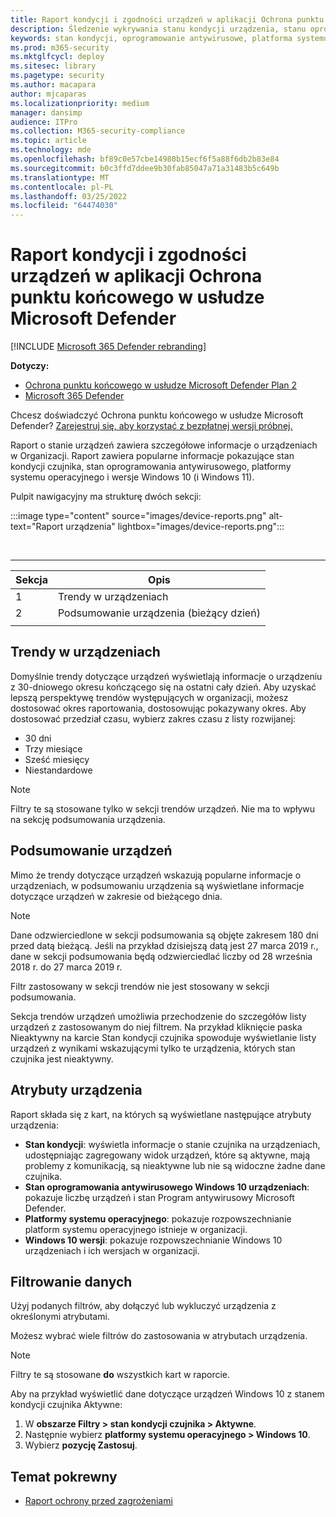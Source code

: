 ```yaml
---
title: Raport kondycji i zgodności urządzeń w aplikacji Ochrona punktu końcowego w usłudze Microsoft Defender
description: Śledzenie wykrywania stanu kondycji urządzenia, stanu oprogramowania antywirusowego, platformy systemu operacyjnego i Windows 10 za pomocą raportu kondycji i zgodności urządzeń
keywords: stan kondycji, oprogramowanie antywirusowe, platforma systemu operacyjnego, wersja systemu Windows 10, wersja, kondycja, zgodność, stan
ms.prod: m365-security
ms.mktglfcycl: deploy
ms.sitesec: library
ms.pagetype: security
ms.author: macapara
author: mjcaparas
ms.localizationpriority: medium
manager: dansimp
audience: ITPro
ms.collection: M365-security-compliance
ms.topic: article
ms.technology: mde
ms.openlocfilehash: bf89c0e57cbe14980b15ecf6f5a88f6db2b83e84
ms.sourcegitcommit: b0c3ffd7ddee9b30fab85047a71a31483b5c649b
ms.translationtype: MT
ms.contentlocale: pl-PL
ms.lasthandoff: 03/25/2022
ms.locfileid: "64474030"
---
```

# <a name="device-health-and-compliance-report-in-microsoft-defender-for-endpoint"></a>Raport kondycji i zgodności urządzeń w aplikacji Ochrona punktu końcowego w usłudze Microsoft Defender

[!INCLUDE [Microsoft 365 Defender rebranding](../../includes/microsoft-defender.md)]


**Dotyczy:**
- [Ochrona punktu końcowego w usłudze Microsoft Defender Plan 2](https://go.microsoft.com/fwlink/p/?linkid=2154037)
- [Microsoft 365 Defender](https://go.microsoft.com/fwlink/?linkid=2118804)

Chcesz doświadczyć Ochrona punktu końcowego w usłudze Microsoft Defender? [Zarejestruj się, aby korzystać z bezpłatnej wersji próbnej.](https://signup.microsoft.com/create-account/signup?products=7f379fee-c4f9-4278-b0a1-e4c8c2fcdf7e&ru=https://aka.ms/MDEp2OpenTrial?ocid=docs-wdatp-exposedapis-abovefoldlink)

Raport o stanie urządzeń zawiera szczegółowe informacje o urządzeniach w Organizacji. Raport zawiera popularne informacje pokazujące stan kondycji czujnika, stan oprogramowania antywirusowego, platformy systemu operacyjnego i wersje Windows 10 (i Windows 11).

Pulpit nawigacyjny ma strukturę dwóch sekcji:

:::image type="content" source="images/device-reports.png" alt-text="Raport urządzenia" lightbox="images/device-reports.png":::


<br>

****

|Sekcja|Opis|
|---|---|
|1|Trendy w urządzeniach|
|2|Podsumowanie urządzenia (bieżący dzień)|
|||

## <a name="device-trends"></a>Trendy w urządzeniach

Domyślnie trendy dotyczące urządzeń wyświetlają informacje o urządzeniu z 30-dniowego okresu kończącego się na ostatni cały dzień. Aby uzyskać lepszą perspektywę trendów występujących w organizacji, możesz dostosować okres raportowania, dostosowując pokazywany okres. Aby dostosować przedział czasu, wybierz zakres czasu z listy rozwijanej:

- 30 dni
- Trzy miesiące
- Sześć miesięcy
- Niestandardowe

> [!NOTE]
> Filtry te są stosowane tylko w sekcji trendów urządzeń. Nie ma to wpływu na sekcję podsumowania urządzenia.

## <a name="device-summary"></a>Podsumowanie urządzeń

Mimo że trendy dotyczące urządzeń wskazują popularne informacje o urządzeniach, w podsumowaniu urządzenia są wyświetlane informacje dotyczące urządzeń w zakresie od bieżącego dnia.

> [!NOTE]
> Dane odzwierciedlone w sekcji podsumowania są objęte zakresem 180 dni przed datą bieżącą. Jeśli na przykład dzisiejszą datą jest 27 marca 2019 r., dane w sekcji podsumowania będą odzwierciedlać liczby od 28 września 2018 r. do 27 marca 2019 r.
>
> Filtr zastosowany w sekcji trendów nie jest stosowany w sekcji podsumowania.

Sekcja trendów urządzeń umożliwia przechodzenie do szczegółów listy urządzeń z zastosowanym do niej filtrem. Na przykład kliknięcie paska Nieaktywny na karcie Stan kondycji czujnika spowoduje wyświetlanie listy urządzeń z wynikami wskazującymi tylko te urządzenia, których stan czujnika jest nieaktywny.

## <a name="device-attributes"></a>Atrybuty urządzenia

Raport składa się z kart, na których są wyświetlane następujące atrybuty urządzenia:

- **Stan kondycji**: wyświetla informacje o stanie czujnika na urządzeniach, udostępniając zagregowany widok urządzeń, które są aktywne, mają problemy z komunikacją, są nieaktywne lub nie są widoczne żadne dane czujnika.
- **Stan oprogramowania antywirusowego Windows 10 urządzeniach**: pokazuje liczbę urządzeń i stan Program antywirusowy Microsoft Defender.
- **Platformy systemu operacyjnego**: pokazuje rozpowszechnianie platform systemu operacyjnego istnieje w organizacji.
- **Windows 10 wersji**: pokazuje rozpowszechnianie Windows 10 urządzeniach i ich wersjach w organizacji.

## <a name="filter-data"></a>Filtrowanie danych

Użyj podanych filtrów, aby dołączyć lub wykluczyć urządzenia z określonymi atrybutami.

Możesz wybrać wiele filtrów do zastosowania w atrybutach urządzenia.

> [!NOTE]
> Filtry te są stosowane **do** wszystkich kart w raporcie.

Aby na przykład wyświetlić dane dotyczące urządzeń Windows 10 z stanem kondycji czujnika Aktywne:

1. W **obszarze Filtry > stan kondycji czujnika > Aktywne**.
2. Następnie wybierz **platformy systemu operacyjnego > Windows 10**.
3. Wybierz **pozycję Zastosuj**.

## <a name="related-topic"></a>Temat pokrewny

- [Raport ochrony przed zagrożeniami](threat-protection-reports.md)
